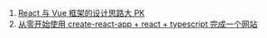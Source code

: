 1. [React 与 Vue 框架的设计思路大 PK](https://mp.weixin.qq.com/s/a35JjOcltuohgIZKh5D5sA)
2. [从零开始使用 create-react-app + react + typescript 完成一个网站](https://mp.weixin.qq.com/s/3DjAt_AKw5JTFourlpdn0w)
